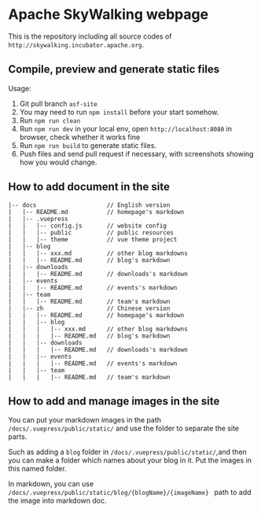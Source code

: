 # Apache SkyWalking webpage

This is the repository including all source codes of `http://skywalking.incubator.apache.org`.

## Compile, preview and generate static files

Usage:

1. Git pull branch `asf-site`
1. You may need to run `npm install` before your start somehow.
1. Run `npm run clean`
1. Run `npm run dev` in your local env, open `http://localhost:8080` in browser, check whether it works fine
1. Run `npm run build` to generate static files.
1. Push files and send pull request if necessary, with screenshots showing how you would change.


## How to add document in the site


```
|-- docs                    // English version
|   |-- README.md           // homepage's markdown
|   |-- .vuepress
|   |   |-- config.js       // website config
|   |   |-- public          // public resources
|   |   |-- theme           // vue theme project
|   |-- blog
|   |   |-- xxx.md          // other blog markdowns
|   |   |-- README.md       // blog's markdown
|   |-- downloads
|   |   |-- README.md       // downloads's markdown
|   |-- events
|   |   |-- README.md       // events's markdown
|   |-- team
|   |   |-- README.md       // team's markdown
|   |-- zh                  // Chinese version
|   |   |-- README.md       // homepage's markdown
|   |   |-- blog
|   |   |   |-- xxx.md      // other blog markdowns
|   |   |   |-- README.md   // blog's markdown
|   |   |-- downloads
|   |   |   |-- README.md   // downloads's markdown
|   |   |-- events
|   |   |   |-- README.md   // events's markdown
|   |   |-- team
|   |   |   |-- README.md   // team's markdown

```

## How to add and manage images in the site
You can put your markdown images in the path ``` /docs/.vuepress/public/static/ ``` and use the folder to separate the site parts. 

Such as adding a ```blog``` folder in ``` /docs/.vuepress/public/static/ ```,and then you can make a folder which names about your blog in it. Put the images in this named folder.

In markdown, you can use ```/docs/.vuepress/public/static/blog/{blogName}/{imageName} ``` path to add the image into markdown doc.
